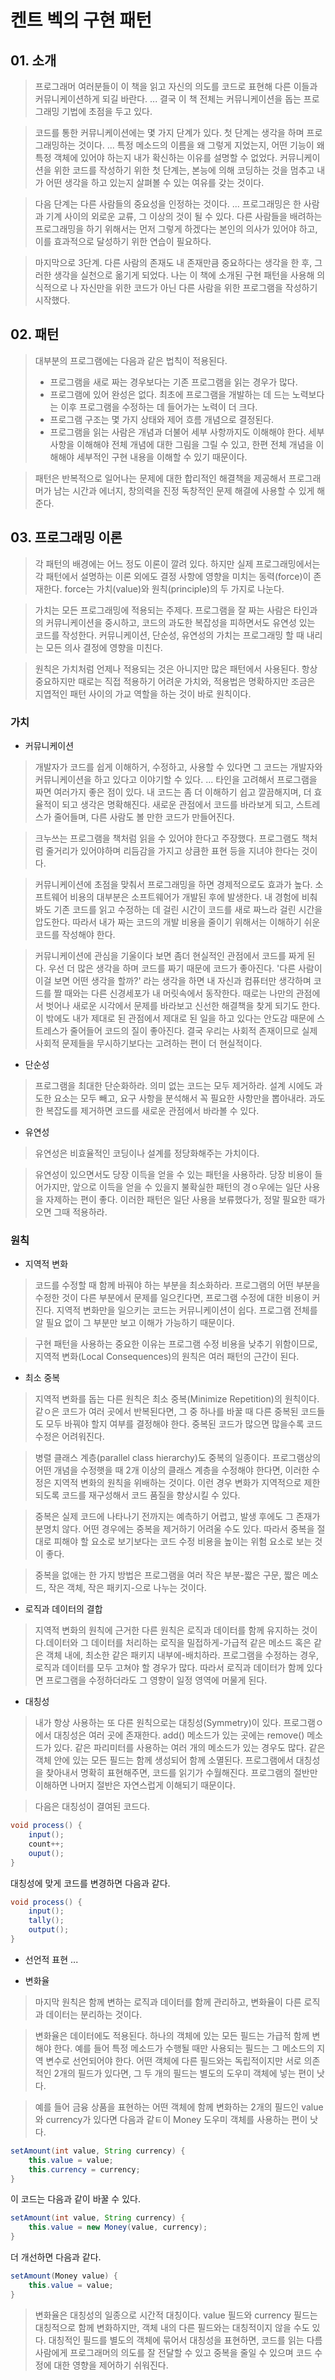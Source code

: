 # 켄트 벡의 구현 패턴

## 01. 소개

> 프로그래머 여러분들이 이 책을 읽고 자신의 의도를 코드로 표현해 다른 이들과 커뮤니케이션하게 되길 바란다. ... 결국 이 책 전체는 커뮤니케이션을 돕는 프로그래밍 기법에 초점을 두고 있다.

> 코드를 통한 커뮤니케이션에는 몇 가지 단계가 있다. 첫 단계는 생각을 하며 프로그래밍하는 것이다. ... 특정 메소드의 이름을 왜 그렇게 지었는지, 어떤 기능이 왜 특정 객체에 있어야 하는지 내가 확신하는 이유를 설명할 수 없었다. 커뮤니케이션을 위한 코드를 작성하기 위한 첫 단계는, 본능에 의해 코딩하는 것을 멈추고 내가 어떤 생각을 하고 있는지 살펴볼 수 있는 여유를 갖는 것이다.

> 다음 단계는 다른 사람들의 중요성을 인정하는 것이다. ... 프로그래밍은 한 사람과 기계 사이의 외로운 교류, 그 이상의 것이 될 수 있다. 다른 사람들을 배려하는 프로그래밍을 하기 위해서는 먼저 그렇게 하겠다는 본인의 의사가 있어야 하고, 이를 효과적으로 달성하기 위한 연습이 필요하다.

> 마지막으로 3단계. 다른 사람의 존재도 내 존재만큼 중요하다는 생각을 한 후, 그러한 생각을 실천으로 옮기게 되었다. 나는 이 책에 소개된 구현 패턴을 사용해 의식적으로 나 자신만을 위한 코드가 아닌 다른 사람을 위한 프로그램을 작성하기 시작했다.

## 02. 패턴

> 대부분의 프로그램에는 다음과 같은 법칙이 적용된다.
> * 프로그램을 새로 짜는 경우보다는 기존 프로그램을 읽는 경우가 많다.
> * 프로그램에 있어 완성은 없다. 최초에 프로그램을 개발하는 데 드는 노력보다는 이후 프로그램을 수정하는 데 들어가는 노력이 더 크다.
> * 프로그램 구조는 몇 가지 상태와 제어 흐름 개념으로 결정된다.
> * 프로그램을 읽는 사람은 개념과 더불어 세부 사항까지도 이해해야 한다. 세부 사항을 이해해야 전체 개념에 대한 그림을 그릴 수 있고, 한편 전체 개념을 이해해야 세부적인 구현 내용을 이해할 수 있기 때문이다.

> 패턴은 반복적으로 일어나는 문제에 대한 합리적인 해결책을 제공해서 프로그래머가 남는 시간과 에너지, 창의력을 진정 독창적인 문제 해결에 사용할 수 있게 해준다.

## 03. 프로그래밍 이론
> 각 패턴의 배경에는 어느 정도 이론이 깔려 있다. 하지만 실제 프로그래밍에서는 각 패턴에서 설명하는 이론 외에도 결정 사항에 영향을 미치는 동력(force)이 존재한다. force는 가치(value)와 원칙(principle)의 두 가지로 나눈다.

> 가치는 모든 프로그래밍에 적용되는 주제다. 프로그램을 잘 짜는 사람은 타인과의 커뮤니케이션을 중시하고, 코드의 과도한 복잡성을 피하면서도 유연성 있는 코드를 작성한다. 커뮤니케이션, 단순성, 유연성의 가치는 프로그래밍 할 때 내리는 모든 의사 결정에 영향을 미친다.

> 원칙은 가치처럼 언제나 적용되는 것은 아니지만 많은 패턴에서 사용된다. 항상 중요하지만 때로는 직접 적용하기 어려운 가치와, 적용법은 명확하지만 조금은 지엽적인 패턴 사이의 가교 역할을 하는 것이 바로 원칙이다.

### 가치
* 커뮤니케이션
> 개발자가 코드를 쉽게 이해하거, 수정하고, 사용할 수 있다면 그 코드는 개발자와 커뮤니케이션을 하고 있다고 이야기할 수 있다. ... 타인을 고려해서 프로그램을 짜면 여러가지 좋은 점이 있다. 내 코드는 좀 더 이해하기 쉽고 깔끔해지며, 더 효율적이 되고 생각은 명확해진다. 새로운 관점에서 코드를 바라보게 되고, 스트레스가 줄어들며, 다른 사람도 볼 만한 코드가 만들어진다.

> 크누쓰는 프로그램을 책처럼 읽을 수 있어야 한다고 주장했다. 프로그램도 책처럼 줄거리가 있어야하며 리듬감을 가지고 상큼한 표현 등을 지녀야 한다는 것이다.

> 커뮤니케이션에 초점을 맞춰서 프로그래밍을 하면 경제적으로도 효과가 높다. 소프트웨어 비용의 대부분은 소프트웨어가 개발된 후에 발생한다. 내 경험에 비춰봐도 기존 코드를 읽고 수정하는 데 걸린 시간이 코드를 새로 짜느라 걸린 시간을 압도한다. 따라서 내가 짜는 코드의 개발 비용을 줄이기 위해서는 이해하기 쉬운 코드를 작성해야 한다.

> 커뮤니케이션에 관심을 기울이다 보면 좀더 현실적인 관점에서 코드를 짜게 된다. 우선 더 많은 생각을 하며 코드를 짜기 때문에 코드가 좋아진다. '다른 사람이 이걸 보면 어떤 생각을 할까?' 라는 생각을 하면 내 자신과 컴퓨터만 생각하며 코드를 짤 때와는 다른 신경세포가 내 머릿속에서 동작한다. 때로는 나만의 관점에서 벗어나 새로운 시각에서 문제를 바라보고 신선한 해결책을 찾게 되기도 한다. 이 밖에도 내가 제대로 된 관점에서 제대로 된 일을 하고 있다는 안도감 때문에 스트레스가 줄어들어 코드의 질이 좋아진다. 결국 우리는 사회적 존재이므로 실제 사회적 문제들을 무시하기보다는 고려하는 편이 더 현실적이다.

* 단순성
> 프로그램을 최대한 단순화하라. 의미 없는 코드는 모두 제거하라. 설계 시에도 과도한 요소는 모두 빼고, 요구 사항을 분석해서 꼭 필요한 사항만을 뽑아내라. 과도한 복잡도를 제거하면 코드를 새로운 관점에서 바라볼 수 있다.

* 유연성
> 유연성은 비효율적인 코딩이나 설계를 정당화해주는 가치이다.

> 유연성이 있으면서도 당장 이득을 얻을 수 있는 패턴을 사용하라. 당장 비용이 들어가지만, 앞으로 이득을 얻을 수 있을지 불확실한 패턴의 경ㅇ우에는 일단 사용을 자제하는 편이 좋다. 이러한 패턴은 일단 사용을 보류했다가, 정말 필요한 때가 오면 그때 적용하라.

### 원칙
* 지역적 변화
> 코드를 수정할 때 함께 바꿔야 하는 부분을 최소화하라. 프로그램의 어떤 부분을 수정한 것이 다른 부분에서 문제를 일으킨다면, 프로그램 수정에 대한 비용이 커진다. 지역적 변화만을 일으키는 코드는 커뮤니케이션이 쉽다. 프로그램 전체를 알 필요 없이 그 부분만 보고 이해가 가능하기 때문이다.

> 구현 패턴을 사용하는 중요한 이유는 프로그램 수정 비용을 낮추기 위함이므로, 지역적 변화(Local Consequences)의 원칙은 여러 패턴의 근간이 된다.

* 최소 중복
> 지역적 변화를 돕는 다른 원칙은 최소 중복(Minimize Repetition)의 원칙이다. 같ㅇ은 코드가 여러 곳에서 반복된다면, 그 중 하나를 바꿀 때 다른 중복된 코드들도 모두 바꿔야 할지 여부를 결정해야 한다. 중복된 코드가 많으면 많을수록 코드 수정은 어려워진다.

> 병렬 클래스 계층(parallel class hierarchy)도 중복의 일종이다. 프로그램상의 어떤 개념을 수정햇을 때 2개 이상의 클래스 계층을 수정해야 한다면, 이러한 수정은 지역적 변화의 원칙을 위배하는 것이다. 이런 경우 변화가 지역적으로 제한되도록 코드를 재구성해서 코드 품질을 향상시킬 수 있다.

> 중복은 실제 코드에 나타나기 전까지는 예측하기 어렵고, 발생 후에도 그 존재가 분명치 않다. 어떤 경우에는 중복을 제거하기 어려울 수도 있다. 따라서 중복을 절대로 피해야 할 요소로 보기보다는 코드 수정 비용을 높이는 위험 요소로 보는 것이 좋다.

> 중복을 없애는 한 가지 방법은 프로그램을 여러 작은 부분-짧은 구문, 짧은 메소드, 작은 객체, 작은 패키지-으로 나누는 것이다.

* 로직과 데이터의 결합
> 지역적 변화의 원칙에 근거한 다른 원칙은 로직과 데이터를 함께 유지하는 것이다.데이터와 그 데이터를 처리하는 로직을 밀접하게-가급적 같은 메소드 혹은 같은 객체 내에, 최소한 같은 패키지 내부에-배치하라. 프로그램을 수정하는 경우, 로직과 데이터를 모두 고쳐야 할 경우가 많다. 따라서 로직과 데이터가 함께 있다면 프로그램을 수정하더라도 그 영향이 일정 영역에 머물게 된다.

* 대칭성
> 내가 항상 사용하는 또 다른 원칙으로는 대칭성(Symmetry)이 있다. 프로그램ㅇ에서 대칭성은 여러 곳에 존재한다. add() 메소드가 있는 곳에는 remove() 메소드가 있다. 같은 파리미터를 사용하는 여러 개의 메소드가 있는 경우도 많다. 같은 객체 안에 있는 모든 필드는 함께 생성되어 함께 소멸된다. 프로그램에서 대칭성을 찾아내서 명확히 표현해주면, 코드를 읽기가 수월해진다. 프로그램의 절반만 이해하면 나머지 절반은 자연스럽게 이해되기 때문이다.

> 다음은 대칭성이 결여된 코드다.
```java
void process() {
    input();
    count++;
    ouput();
}
```

대칭성에 맞게 코드를 변경하면 다음과 같다.
```java
void process() {
    input();
    tally();
    output();
}
```

* 선언적 표현
...

* 변화율
> 마지막 원칙은 함께 변하는 로직과 데이터를 함께 관리하고, 변화율이 다른 로직과 데이터는 분리하는 것이다.

> 변화율은 데이터에도 적용된다. 하나의 객체에 있는 모든 필드는 가급적 함께 변해야 한다. 예를 들어 특정 메소드가 수행될 때만 사용되는 필드는 그 메소드의 지역 변수로 선언되어야 한다. 어떤 객체에 다른 필드와는 독립적이지만 서로 의존적인 2개의 필드가 있다면, 그 두 개의 필드는 별도의 도우미 객체에 넣는 편이 낫다.

> 예를 들어 금융 상품을 표현하는 어떤 객체에 함께 변화하는 2개의 필드인 value와 currency가 있다면 다음과 같ㅌ이 Money 도우미 객체를 사용하는 편이 낫다.
```java
setAmount(int value, String currency) {
    this.value = value;
    this.currency = currency;
}
```

이 코드는 다음과 같이 바꿀 수 있다.

```java
setAmount(int value, String currency) {
    this.value = new Money(value, currency);
}
```

더 개선하면 다음과 같다.

```java
setAmount(Money value) {
    this.value = value;
}
```

> 변화율은 대칭성의 일종으로 시간적 대칭이다. value 필드와 currency 필드는 대칭적으로 함께 변화하지만, 객체 내의 다른 필드와는 대칭적이지 않을 수도 있다. 대칭적인 필드를 별도의 객체에 묶어서 대칭성을 표현하면, 코드를 읽는 다름 사람에게 프로그래머의 의도를 잘 전달할 수 있고 중복을 줄일 수 있으며 코드 수정에 대한 영향을 제어하기 쉬워진다.